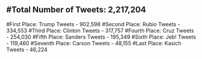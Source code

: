 #Total Number of Tweets: 2,217,204 
---
#First Place: Trump Tweets - 902,598
#Second Place: Rubio Tweets - 334,553
#Third Place: Clinton Tweets - 317,757
#Fourth Place: Cruz Tweets - 254,030
#Fifth Place: Sanders Tweets - 195,349
#Sixth Place: Jeb! Tweets - 119,460
#Seventh Place: Carson Tweets - 48,155
#Last Place: Kasich Tweets - 46,224
